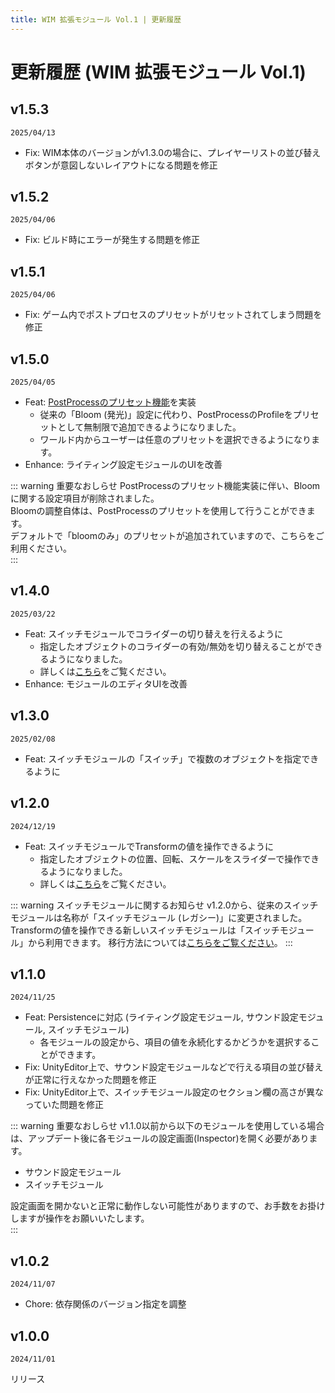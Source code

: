 ```yaml
---
title: WIM 拡張モジュール Vol.1 | 更新履歴
---
```


# 更新履歴 (WIM 拡張モジュール Vol.1)

## v1.5.3
`2025/04/13`  
- Fix: WIM本体のバージョンがv1.3.0の場合に、プレイヤーリストの並び替えボタンが意図しないレイアウトになる問題を修正

## v1.5.2
`2025/04/06`  
- Fix: ビルド時にエラーが発生する問題を修正

## v1.5.1
`2025/04/06`  
- Fix: ゲーム内でポストプロセスのプリセットがリセットされてしまう問題を修正

## v1.5.0
`2025/04/05`  
- Feat: [PostProcessのプリセット機能](../settings/lighting#post-process-setting)を実装
  - 従来の「Bloom (発光)」設定に代わり、PostProcessのProfileをプリセットとして無制限で追加できるようになりました。
  - ワールド内からユーザーは任意のプリセットを選択できるようになります。
- Enhance: ライティング設定モジュールのUIを改善

::: warning 重要なおしらせ
PostProcessのプリセット機能実装に伴い、Bloomに関する設定項目が削除されました。  
Bloomの調整自体は、PostProcessのプリセットを使用して行うことができます。  
デフォルトで「bloomのみ」のプリセットが追加されていますので、こちらをご利用ください。   
:::

## v1.4.0
`2025/03/22`
- Feat: スイッチモジュールでコライダーの切り替えを行えるように
  - 指定したオブジェクトのコライダーの有効/無効を切り替えることができるようになりました。
  - 詳しくは[こちら](../settings/switch#collider)をご覧ください。
- Enhance: モジュールのエディタUIを改善

## v1.3.0
`2025/02/08`  
- Feat: スイッチモジュールの「スイッチ」で複数のオブジェクトを指定できるように

## v1.2.0
`2024/12/19`  
- Feat: スイッチモジュールでTransformの値を操作できるように
  - 指定したオブジェクトの位置、回転、スケールをスライダーで操作できるようになりました。
  - 詳しくは[こちら](../settings/switch#transform)をご覧ください。

::: warning スイッチモジュールに関するお知らせ
v1.2.0から、従来のスイッチモジュールは名称が「スイッチモジュール (レガシー)」に変更されました。  
Transformの値を操作できる新しいスイッチモジュールは「スイッチモジュール」から利用できます。
移行方法については[こちらをご覧ください](../settings/switch#migrate-v2)。
:::

## v1.1.0
`2024/11/25`  
- Feat: Persistenceに対応 (ライティング設定モジュール, サウンド設定モジュール, スイッチモジュール)
  - 各モジュールの設定から、項目の値を永続化するかどうかを選択することができます。
- Fix: UnityEditor上で、サウンド設定モジュールなどで行える項目の並び替えが正常に行えなかった問題を修正
- Fix: UnityEditor上で、スイッチモジュール設定のセクション欄の高さが異なっていた問題を修正

::: warning 重要なおしらせ
v1.1.0以前から以下のモジュールを使用している場合は、アップデート後に各モジュールの設定画面(Inspector)を開く必要があります。   
- サウンド設定モジュール
- スイッチモジュール  

設定画面を開かないと正常に動作しない可能性がありますので、お手数をお掛けしますが操作をお願いいたします。  
:::

## v1.0.2
`2024/11/07`  
- Chore: 依存関係のバージョン指定を調整

## v1.0.0
`2024/11/01`
  
リリース